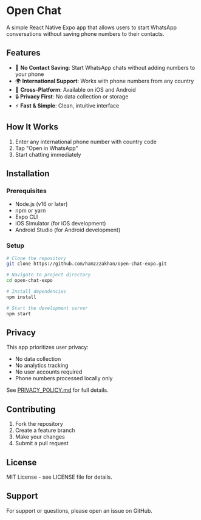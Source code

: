 # Open Chat

A simple React Native Expo app that allows users to start WhatsApp conversations without saving phone numbers to their contacts.

## Features

- 🚀 **No Contact Saving**: Start WhatsApp chats without adding numbers to your phone
- 🌍 **International Support**: Works with phone numbers from any country
- 📱 **Cross-Platform**: Available on iOS and Android
- 🔒 **Privacy First**: No data collection or storage
- ⚡ **Fast & Simple**: Clean, intuitive interface

## How It Works

1. Enter any international phone number with country code
2. Tap "Open in WhatsApp"
3. Start chatting immediately

## Installation

### Prerequisites
- Node.js (v16 or later)
- npm or yarn
- Expo CLI
- iOS Simulator (for iOS development)
- Android Studio (for Android development)

### Setup
```bash
# Clone the repository
git clone https://github.com/hamzzzakhan/open-chat-expo.git

# Navigate to project directory
cd open-chat-expo

# Install dependencies
npm install

# Start the development server
npm start
```

## Privacy

This app prioritizes user privacy:
- No data collection
- No analytics tracking
- No user accounts required
- Phone numbers processed locally only

See [PRIVACY_POLICY.md](./PRIVACY_POLICY.md) for full details.

## Contributing

1. Fork the repository
2. Create a feature branch
3. Make your changes
4. Submit a pull request

## License

MIT License - see LICENSE file for details.

## Support

For support or questions, please open an issue on GitHub.
